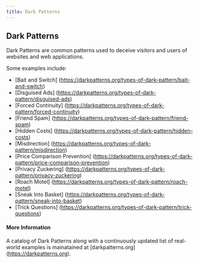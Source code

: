 ```yaml
---
title: Dark Patterns
---
```

## Dark Patterns

Dark Patterns are common patterns used to deceive visitors and users of websites and web applications.

Some examples include:

* [Bait and Switch] (https://darkpatterns.org/types-of-dark-pattern/bait-and-switch)
* [Disguised Ads] (https://darkpatterns.org/types-of-dark-pattern/disguised-ads)
* [Forced Continuity] (https://darkpatterns.org/types-of-dark-pattern/forced-continuity)
* [Friend Spam] (https://darkpatterns.org/types-of-dark-pattern/friend-spam)
* [Hidden Costs] (https://darkpatterns.org/types-of-dark-pattern/hidden-costs)
* [Misdirection] (https://darkpatterns.org/types-of-dark-pattern/misdirection)
* [Price Comparison Prevention] (https://darkpatterns.org/types-of-dark-pattern/price-comparison-prevention)
* [Privacy Zuckering] (https://darkpatterns.org/types-of-dark-pattern/privacy-zuckering)
* [Roach Motel] (https://darkpatterns.org/types-of-dark-pattern/roach-motel)
* [Sneak Into Basket] (https://darkpatterns.org/types-of-dark-pattern/sneak-into-basket)
* [Trick Questions] (https://darkpatterns.org/types-of-dark-pattern/trick-questions)

#### More Information
A catalog of Dark Patterns along with a continuously updated list of real-world examples is mainatained at [darkpatterns.org] (https://darkpatterns.org).